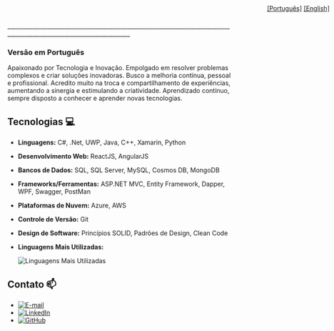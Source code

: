 <div style="position: relative;">
  <div style="position: fixed; top: 10px; right: 10px;">
    <a href="#versão-em-português">[Português]</a>   <a href="README.md">[English]</a>
  </div>
</div>
_________________________________________________________________________________________________________________________

### Versão em Português
Apaixonado por Tecnologia e Inovação. Empolgado em resolver problemas complexos e criar soluções inovadoras.
Busco a melhoria contínua, pessoal e profissional. Acredito muito na troca e compartilhamento de experiências, aumentando a sinergia e estimulando a criatividade.
Aprendizado contínuo, sempre disposto a conhecer e aprender novas tecnologias.

## Tecnologias 💻
- **Linguagens:** C#, .Net, UWP, Java, C++, Xamarin, Python
- **Desenvolvimento Web:** ReactJS, AngularJS
- **Bancos de Dados:** SQL, SQL Server, MySQL, Cosmos DB, MongoDB
- **Frameworks/Ferramentas:** ASP.NET MVC, Entity Framework, Dapper, WPF, Swagger, PostMan
- **Plataformas de Nuvem:** Azure, AWS
- **Controle de Versão:** Git
- **Design de Software:** Princípios SOLID, Padrões de Design, Clean Code
- **Linguagens Mais Utilizadas:** 
    
    ![Linguagens Mais Utilizadas](https://github-readme-stats-git-masterrstaa-rickstaa.vercel.app/api/top-langs/?username=G10van1&layout=compact&bg_color=000&border_color=30A3DC&title_color=E94D5F&text_color=FFF&hide_title=true)

## Contato 📫
- [![E-mail](https://img.shields.io/badge/-Email-000?style=for-the-badge&logo=microsoft-outlook&logoColor=007BFF)](mailto:gionardi@hotmail.com) 
- [![LinkedIn](https://img.shields.io/badge/LinkedIn-0077B5?style=for-the-badge&logo=linkedin&logoColor=white)](https://www.linkedin.com/in/giovani-nardi/)
- [![GitHub](https://img.shields.io/badge/GitHub-100000?style=for-the-badge&logo=github&logoColor=white)](https://github.com/G10van1)
